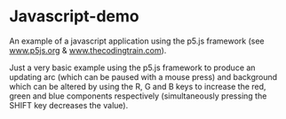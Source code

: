 # Javascript-demo

An example of a javascript application using the p5.js  framework (see www.p5js.org & www.thecodingtrain.com).

Just a very basic example using the p5.js framework to produce an updating arc (which can be paused with a mouse press) and background which can be altered by using the R, G and B keys to increase the red, green and blue components respectively (simultaneously pressing the SHIFT key decreases the value).
